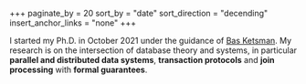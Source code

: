 +++
paginate_by = 20
sort_by = "date"
sort_direction = "decending"
insert_anchor_links = "none"
+++

I started my Ph.D. in October 2021 under the guidance of [Bas Ketsman](http://basketsman.com).
My research is on the  intersection of database theory and systems, in particular **parallel and
distributed data systems**, **transaction
protocols** and **join processing** with **formal guarantees**.
